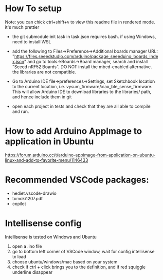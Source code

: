 # How To setup
Note: you can chick ctrl+shift+v to view this readme file in rendered mode. it's much prettier

- the git submodule init task in task.json requires bash. if using Windows, need to install WSL

- add the following to Files->Preference->Additional boards manager URL:
"https://files.seeedstudio.com/arduino/package_seeeduino_boards_index.json"
and go to tools->Boards->Board manager, search and install "Seeed nRF52 Boards". DO NOT install the mbed-enabled alternative. the libraries are not compatible.

- Go to Arduino IDE file->preferences->Settings, set Sketchbook location to the current location, i.e. vysum_firmware/xiao_ble_sense_firmware. This will allow Arduino IDE to download libraries to the libraries/ path, and hence include them in git

- open each project in tests and check that they are all able to compile and run.

# How to add Arduino AppImage to application in Ubuntu
https://forum.arduino.cc/t/arduino-appimage-from-application-on-ubuntu-linux-and-add-to-favorite-menu/1146433

# Recommended VSCode packages:
- hediet.vscode-drawio
- tomoki1207.pdf
- copilot

# Intellisense config
Intellisense is tested on Windows and Ubuntu
1. open a .ino file
2. go to bottom left corner of VSCode window, wait for config intellisense to load
3. choose ubuntu/windows/mac based on your system
4. check if ctrl + click brings you to the definition, and if red squiggle underline disappear
